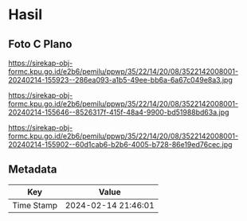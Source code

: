 # Hasil

## Foto C Plano

https://sirekap-obj-formc.kpu.go.id/e2b6/pemilu/ppwp/35/22/14/20/08/3522142008001-20240214-155923--286ea093-a1b5-49ee-bb6a-6a67c049e8a3.jpg

https://sirekap-obj-formc.kpu.go.id/e2b6/pemilu/ppwp/35/22/14/20/08/3522142008001-20240214-155646--8526317f-415f-48a4-9900-bd51988bd63a.jpg

https://sirekap-obj-formc.kpu.go.id/e2b6/pemilu/ppwp/35/22/14/20/08/3522142008001-20240214-155902--60d1cab6-b2b6-4005-b728-86e19ed76cec.jpg


## Metadata

| Key        | Value               |
| ---------- | ------------------- |
| Time Stamp | 2024-02-14 21:46:01 |



